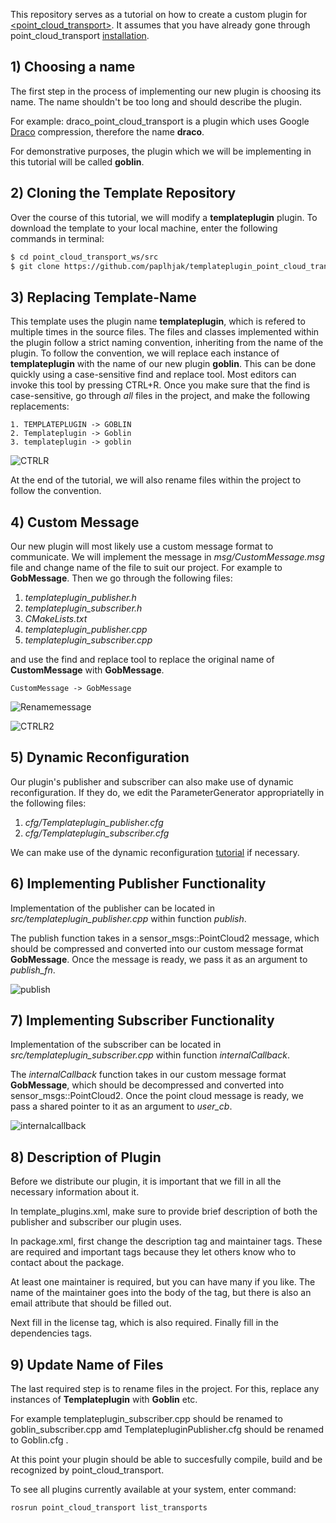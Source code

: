 This repository serves as a tutorial on how to create a custom plugin for [<point_cloud_transport>](https://github.com/paplhjak/point_cloud_transport). It assumes that you have already gone through point_cloud_transport [installation](https://github.com/paplhjak/point_cloud_transport#installation).

## 1) Choosing a name
The first step in the process of implementing our new plugin is choosing its name. The name shouldn't be too long and should describe the plugin.

For example: draco_point_cloud_transport is a plugin which uses Google [Draco](https://github.com/google/draco) compression, therefore the name **draco**.

For demonstrative purposes, the plugin which we will be implementing in this tutorial will be called **goblin**.

## 2) Cloning the Template Repository

Over the course of this tutorial, we will modify a **templateplugin** plugin. To download the template to your local machine, enter the following commands in terminal:

~~~~~ bash
$ cd point_cloud_transport_ws/src
$ git clone https://github.com/paplhjak/templateplugin_point_cloud_transport.git
~~~~~

## 3) Replacing Template-Name

This template uses the plugin name **templateplugin**, which is refered to multiple times in the source files. The files and classes implemented within the plugin follow a strict naming convention, inheriting from the name of the plugin. To follow the convention, we will replace each instance of **templateplugin** with the name of our new plugin **goblin**. This can be done quickly using a case-sensitive find and replace tool. Most editors can invoke this tool by pressing CTRL+R. Once you make sure that the find is case-sensitive, go through *all* files in the project, and make the following replacements:

```
1. TEMPLATEPLUGIN -> GOBLIN
2. Templateplugin -> Goblin
3. templateplugin -> goblin
```

![CTRLR](https://github.com/paplhjak/templateplugin_point_cloud_transport/blob/master/tutorial_images/goblin.png)

At the end of the tutorial, we will also rename files within the project to follow the convention.

## 4) Custom Message

Our new plugin will most likely use a custom message format to communicate. We will implement the message in *msg/CustomMessage.msg* file and change name of the file to suit our project. For example to **GobMessage**. Then we go through the following files:

1. *templateplugin_publisher.h*
2. *templateplugin_subscriber.h*
3. *CMakeLists.txt*
4. *templateplugin_publisher.cpp*
5. *templateplugin_subscriber.cpp*

and use the find and replace tool to replace the original name of **CustomMessage** with **GobMessage**.

```
CustomMessage -> GobMessage
```

![Renamemessage](https://github.com/paplhjak/templateplugin_point_cloud_transport/blob/master/tutorial_images/messagerename.png)

![CTRLR2](https://github.com/paplhjak/templateplugin_point_cloud_transport/blob/master/tutorial_images/gobmessage.png)

## 5) Dynamic Reconfiguration

Our plugin's publisher and subscriber can also make use of dynamic reconfiguration. If they do, we edit the ParameterGenerator appropriatelly in the following files:

1. *cfg/Templateplugin_publisher.cfg*
2. *cfg/Templateplugin_subscriber.cfg*

We can make use of the dynamic reconfiguration [tutorial](http://wiki.ros.org/dynamic_reconfigure/Tutorials/HowToWriteYourFirstCfgFile) if necessary.

## 6) Implementing Publisher Functionality

Implementation of the publisher can be located in *src/templateplugin_publisher.cpp* within function *publish*.

The publish function takes in a sensor_msgs::PointCloud2 message, which should be compressed and converted into our custom message format **GobMessage**. Once the message is ready, we pass it as an argument to *publish_fn*.

![publish](https://github.com/paplhjak/templateplugin_point_cloud_transport/blob/master/tutorial_images/publish.png)

## 7) Implementing Subscriber Functionality

Implementation of the subscriber can be located in *src/templateplugin_subscriber.cpp* within function *internalCallback*.

The *internalCallback* function takes in our custom message format **GobMessage**, which should be decompressed and converted into sensor_msgs::PointCloud2. Once the point cloud message is ready, we pass a shared pointer to it as an argument to *user_cb*.

![internalcallback](https://github.com/paplhjak/templateplugin_point_cloud_transport/blob/master/tutorial_images/internalcallback.png)

## 8) Description of Plugin

Before we distribute our plugin, it is important that we fill in all the necessary information about it. 

In template_plugins.xml, make sure to provide brief description of both the publisher and subscriber our plugin uses.

In package.xml, first change the description tag and maintainer tags. These are required and important tags because they let others know who to contact about the package. 

At least one maintainer is required, but you can have many if you like. The name of the maintainer goes into the body of the tag, but there is also an email attribute that should be filled out.

Next fill in the license tag, which is also required. Finally fill in the dependencies tags.

## 9) Update Name of Files

The last required step is to rename files in the project. For this, replace any instances of **Templateplugin** with **Goblin** etc.

For example templateplugin_subscriber.cpp should be renamed to goblin_subscriber.cpp amd TemplatepluginPublisher.cfg should be renamed to Goblin.cfg .

At this point your plugin should be able to succesfully compile, build and be recognized by point_cloud_transport.

To see all plugins currently available at your system, enter command:

~~~~~ bash
rosrun point_cloud_transport list_transports
~~~~~




